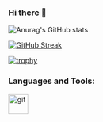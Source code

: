 <!--
**colpshift/colpshift** is a ✨ _special_ ✨ repository because its `README.md` (this file) appears on your GitHub profile.

Here are some ideas to get you started:

- 🔭 I’m currently working on ...
- 🌱 I’m currently learning ...
- 👯 I’m looking to collaborate on ...
- 🤔 I’m looking for help with ...
- 💬 Ask me about ...
- 📫 How to reach me: ...
- 😄 Pronouns: ...
- ⚡ Fun fact: ...
-->

### Hi there 👋 

<!-- 
Github Stats 
-->
![Anurag's GitHub stats](https://github-readme-stats.vercel.app/api?username=colpshift&show_icons=true&theme=dracula)

<!-- 
Github Streak 
-->
[![GitHub Streak](https://github-readme-streak-stats.herokuapp.com/?user=colpshift&show_icons=true&theme=dracula)](https://git.io/streak-stats)

<!-- 
Github Profile trophy 
-->
[![trophy](https://github-profile-trophy.vercel.app/?username=colpshift&theme=dracula)](https://github.com/ryo-ma/github-profile-trophy)

<!-- 
Language and tools 
-->
<h3 align="left">Languages and Tools:</h3>
<p align="left">
	<a href="https://git-scm.com/" target="_blank">
		<img
			src="https://www.vectorlogo.zone/logos/git-scm/git-scm-icon.svg"
			alt="git"
			width="40"
			height="40"
		/>
	</a>
</p>

<!-- 
Language and tools 
-->

